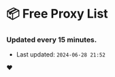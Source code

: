 # :package: Free Proxy List
### Updated every 15 minutes.

- Last updated: `2024-06-28 21:52`

:heart:
